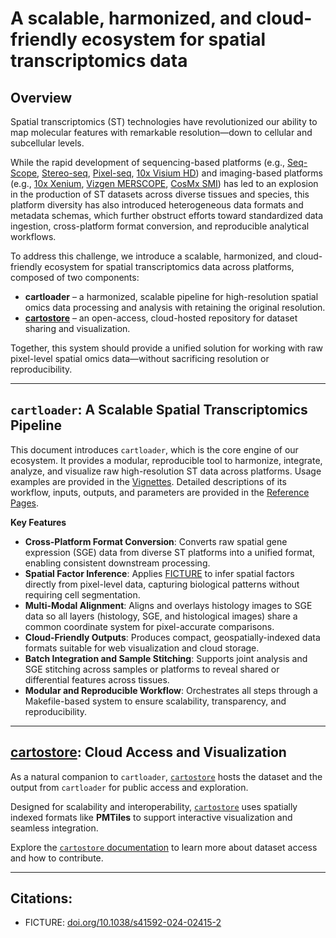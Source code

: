 # A scalable, harmonized, and cloud-friendly ecosystem for spatial transcriptomics data

## Overview

Spatial transcriptomics (ST) technologies have revolutionized our ability to map molecular features with remarkable resolution—down to cellular and subcellular levels.

While the rapid development of sequencing-based platforms (e.g., [Seq-Scope](https://www.nature.com/articles/s41596-024-01065-0), [Stereo-seq](https://www.bgi.com/global/service/spatial-transcriptome-stereo-seq), [Pixel-seq](https://www.cell.com/cell/fulltext/S0092-8674(22)01367-8), [10x Visium HD](https://www.10xgenomics.com/platforms/visium)) and imaging-based platforms (e.g., [10x Xenium](https://www.10xgenomics.com/platforms/xenium), [Vizgen MERSCOPE](https://vizgen.com/merscope-ultra/), [CosMx SMI](https://nanostring.com/products/cosmx-spatial-molecular-imager)) has led to an explosion in the production of ST datasets across diverse tissues and species, this platform diversity has also introduced heterogeneous data formats and metadata schemas, which further obstruct efforts toward standardized data ingestion, cross-platform format conversion, and reproducible analytical workflows.

To address this challenge, we introduce a scalable, harmonized, and cloud-friendly ecosystem for spatial transcriptomics data across platforms, composed of two components:

- **cartloader** – a harmonized, scalable pipeline for high-resolution spatial omics data processing and analysis with retaining the original resolution.
- [**cartostore**](https://github.com/seqscope/cartostore) – an open-access, cloud-hosted repository for dataset sharing and visualization.

Together, this system should provide a unified solution for working with raw pixel-level spatial omics data—without sacrificing resolution or reproducibility.

---

## `cartloader`: A Scalable Spatial Transcriptomics Pipeline

This document introduces `cartloader`, which is the core engine of our ecosystem. It provides a modular, reproducible tool to harmonize, integrate, analyze, and visualize raw high-resolution ST data across platforms. Usage examples are provided in the [Vignettes](./vignettes/intro.md). Detailed descriptions of its workflow, inputs, outputs, and parameters are provided in the [Reference Pages](./reference/sge_convert.md).

**Key Features**

- **Cross-Platform Format Conversion**: Converts raw spatial gene expression (SGE) data from diverse ST platforms into a unified format, enabling consistent downstream processing.
- **Spatial Factor Inference**: Applies [FICTURE](https://www.nature.com/articles/s41592-024-02415-2) to infer spatial factors directly from pixel-level data, capturing biological patterns without requiring cell segmentation.
- **Multi-Modal Alignment**: Aligns and overlays histology images to SGE data so all layers (histology, SGE, and histological images) share a common coordinate system for pixel-accurate comparisons.
- **Cloud-Friendly Outputs**: Produces compact, geospatially-indexed data formats suitable for web visualization and cloud storage.
- **Batch Integration and Sample Stitching**: Supports joint analysis and SGE stitching across samples or platforms to reveal shared or differential features across tissues.
- **Modular and Reproducible Workflow**: Orchestrates all steps through a Makefile-based system to ensure scalability, transparency, and reproducibility.

---

## [cartostore](https://github.com/seqscope/cartostore): Cloud Access and Visualization

As a natural companion to `cartloader`, [`cartostore`](https://github.com/seqscope/cartostore) hosts the dataset and the output from `cartloader` for public access and exploration.

Designed for scalability and interoperability, [`cartostore`](https://github.com/seqscope/cartostore) uses spatially indexed formats like **PMTiles** to support interactive visualization and seamless integration.

Explore the [`cartostore` documentation](https://github.com/seqscope/cartostore) to learn more about dataset access and how to contribute.

---

## Citations:

<!-- * cartloader+cartostore: [doi-to-be-added](link-to-be-added) -->
* FICTURE: [doi.org/10.1038/s41592-024-02415-2](https://www.nature.com/articles/s41592-024-02415-2)

